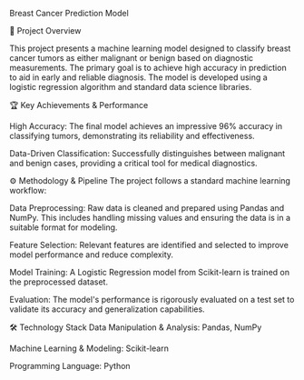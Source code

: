 Breast Cancer Prediction Model


🔬 Project Overview

This project presents a machine learning model designed to classify breast cancer tumors as either malignant or benign based on diagnostic measurements. The primary goal is to achieve high accuracy in prediction to aid in early and reliable diagnosis. The model is developed using a logistic regression algorithm and standard data science libraries.

🏆 Key Achievements & Performance

High Accuracy: The final model achieves an impressive 96% accuracy in classifying tumors, demonstrating its reliability and effectiveness.

Data-Driven Classification: Successfully distinguishes between malignant and benign cases, providing a critical tool for medical diagnostics.

⚙️ Methodology & Pipeline
The project follows a standard machine learning workflow:

Data Preprocessing: Raw data is cleaned and prepared using Pandas and NumPy. This includes handling missing values and ensuring the data is in a suitable format for modeling.

Feature Selection: Relevant features are identified and selected to improve model performance and reduce complexity.

Model Training: A Logistic Regression model from Scikit-learn is trained on the preprocessed dataset.

Evaluation: The model's performance is rigorously evaluated on a test set to validate its accuracy and generalization capabilities.

🛠️ Technology Stack
Data Manipulation & Analysis: Pandas, NumPy

Machine Learning & Modeling: Scikit-learn

Programming Language: Python
